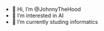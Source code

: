 - 👋 Hi, I’m @JohnnyTheHood
- 👀 I’m interested in AI
- 🌱 I’m currently studing informatics



<!---
JohnnyTheHood/JohnnyTheHood is a ✨ special ✨ repository because its `README.md` (this file) appears on your GitHub profile.
You can click the Preview link to take a look at your changes.
--->
